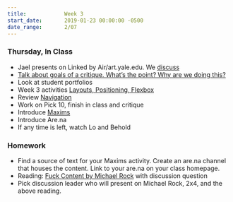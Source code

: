 ```yaml
---
title:            Week 3
start_date:       2019-01-23 00:00:00 -0500
date_range:       2/07
---
```


### Thursday, In Class

- Jael presents on Linked by Air/art.yale.edu. We [discuss](https://paper.dropbox.com/doc/Design-2B-Reading-2--AWrKYik8DCNjzKgEau6rFlHeAQ-qdBlIFQ6cHHwqAjj9hImT)
- [Talk about goals of a critique. What&rsquo;s the point? Why are we doing this?](https://paper.dropbox.com/doc/Critique-Process--AWvYNcNHjg3dtOdz0_znbGYRAQ-3olfNGk6T60QAelyLZNnj)
- Look at student portfolios
- Week 3 activities [Layouts, Positioning, Flexbox](https://paper.dropbox.com/doc/Week-3--AXE_Wi0eEOq~PKbKSFWnwCpDAQ-TQqius5SzMOGbYYlUcsFe)
- Review [Navigation](https://paper.dropbox.com/doc/Navigation--AXGbsk9ncVnC4oWSkTyrg72lAQ-MVUR8kO2yi86cNlyDhYOv)
- Work on Pick 10, finish in class and critique
- Introduce [Maxims](../projects/maxims)
- Introduce Are.na
- If any time is left, watch Lo and Behold

### Homework
- Find a source of text for your Maxims activity. Create an are.na channel that houses the content. Link to your are.na on your class homepage.
- Reading: [Fuck Content by Michael Rock](https://2x4.org/ideas/2009/fuck-content/) with discussion question
- Pick discussion leader who will present on Michael Rock, 2x4, and the above reading.

